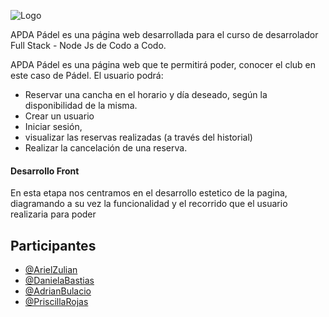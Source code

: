![Logo](https://github.com/Priscilla-Rojas/Proyecto-CAC/blob/dev/assets/logo.png)

APDA Pádel es una página web desarrollada para el curso de desarrolador Full Stack - Node Js de Codo a Codo.


APDA Pádel es una página web que te permitirá poder, conocer el club en este caso de Pádel. 
El usuario podrá:
-	Reservar una cancha en el horario y día deseado, según la disponibilidad de la misma. 
-	Crear un usuario
-	Iniciar sesión, 
-	visualizar las reservas realizadas (a través del historial) 
-	Realizar la cancelación de una reserva.
#### Desarrollo Front
En esta etapa nos centramos en el desarrollo estetico de la pagina, diagramando a su vez la funcionalidad y el recorrido que el usuario realizaria para poder
## Participantes

- [@ArielZulian](https://github.com/ArielZulian)
- [@DanielaBastias](https://github.com/Nannys-cmd)
- [@AdrianBulacio](https://github.com/abulacio)
- [@PriscillaRojas](https://github.com/Priscilla-Rojas)
